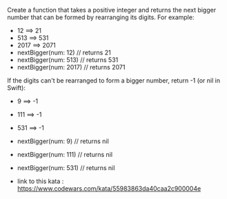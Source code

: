 Create a function that takes a positive integer and returns the next bigger number that can be formed by rearranging its digits. For example:

- 12 ==> 21
- 513 ==> 531
- 2017 ==> 2071
- nextBigger(num: 12) // returns 21
- nextBigger(num: 513) // returns 531
- nextBigger(num: 2017) // returns 2071

If the digits can't be rearranged to form a bigger number, return -1 (or nil in Swift):

- 9 ==> -1
- 111 ==> -1
- 531 ==> -1
- nextBigger(num: 9) // returns nil
- nextBigger(num: 111) // returns nil
- nextBigger(num: 531) // returns nil

- link to this kata : https://www.codewars.com/kata/55983863da40caa2c900004e
